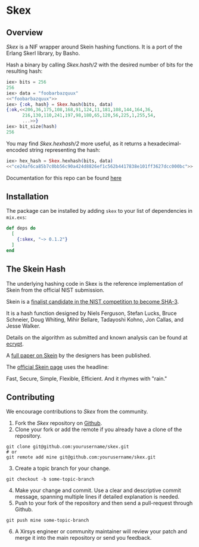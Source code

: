 # Skex

## Overview
*Skex* is a NIF wrapper around Skein hashing functions.  It is a port of the Erlang Skerl library, by Basho.

   Hash a binary by calling *Skex.hash/2* with the desired number of
   bits for the resulting hash:

```elixir
iex> bits = 256
256
iex> data = "foobarbazquux"
<<"foobarbazquux">>
iex> {:ok, hash} = Skex.hash(bits, data)
{:ok,<<206,36,175,108,168,91,124,11,181,108,144,164,36,
      216,130,110,241,197,98,180,65,120,56,225,1,255,54,
      ...>>}
iex> bit_size(hash)
256
```

   You may find *Skex.hexhash/2* more useful, as it returns a
   hexadecimal-encoded string representing the hash:

```elixir
iex> hex_hash = Skex.hexhash(bits, data)      
<<"ce24af6ca85b7c0bb56c90a424d8826ef1c562b4417838e101ff3627dcc000bc">>
```

Documentation for this repo can be found [here](https://hexdocs.pm/skex/readme.html)


## Installation

The package can be installed by adding `skex` to your list of dependencies in `mix.exs`:

```elixir
def deps do
  [
    {:skex, "~> 0.1.2"}
  ]
end
```

## The Skein Hash

The underlying hashing code in Skex is the reference implementation
of Skein from the official NIST submission.

Skein is a [finalist candidate in the NIST competition to become SHA-3](http://csrc.nist.gov/groups/ST/hash/sha-3/Round3/submissions_rnd3.html).

It is a hash function designed by 
Niels Ferguson, Stefan Lucks, Bruce Schneier, Doug Whiting, Mihir
Bellare, Tadayoshi Kohno, Jon Callas, and Jesse Walker.

Details on the algorithm as submitted and known analysis can be found
at [ecrypt](http://ehash.iaik.tugraz.at/wiki/Skein).

A [full paper on Skein](http://www.schneier.com/skein1.3.pdf)
by the designers has been published.

The [official Skein page](http://www.skein-hash.info/) uses the headline:

Fast, Secure, Simple, Flexible, Efficient. And it rhymes with "rain."

## Contributing

We encourage contributions to *Skex* from the community.

1) Fork the *Skex* repository on [Github](https://github.com/xirsys/skex).
2) Clone your fork or add the remote if you already have a clone of the repository.
```shell
git clone git@github.com:yourusername/skex.git
# or
git remote add mine git@github.com:yourusername/skex.git
```
3) Create a topic branch for your change.
```shell
git checkout -b some-topic-branch
```
4) Make your change and commit. Use a clear and descriptive commit message, spanning multiple lines if detailed explanation is needed.
5) Push to your fork of the repository and then send a pull-request through Github.
```shell
git push mine some-topic-branch
```
6) A Xirsys engineer or community maintainer will review your patch and merge it into the main repository or send you feedback.

